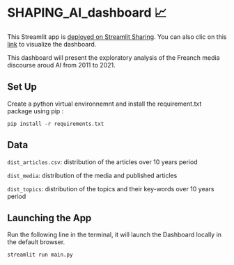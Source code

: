 # SHAPING_AI_dashboard 📈
This Streamlit app is [deployed on Streamlit Sharing](https://share.streamlit.io/). You can also clic on this [link](https://share.streamlit.io/yuliianikolaenko/shaping_ai_dashboard/main/main.py) to visualize the dashboard.

This dashboard will present the exploratory analysis of the Freanch media discourse aroud AI from 2011 to 2021.

 ## Set Up 
 
Create a python virtual environnemnt and install the requirement.txt package using pip :

```
pip install -r requirements.txt
```

## Data 

<code>dist_articles.csv</code>: distribution of the articles over 10 years period

<code>dist_media</code>: distribution of the media and published articles

<code>dist_topics</code>: distribution of the topics and their key-words over 10 years period

## Launching the App

Run the following line in the terminal, it will launch the Dashboard locally in the default browser.

```
streamlit run main.py
```

